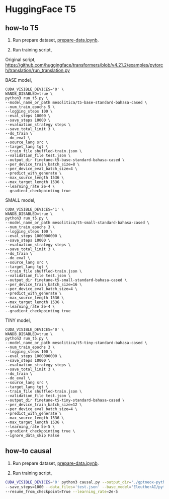 # HuggingFace T5

## how-to T5

1. Run prepare dataset, [prepare-data.ipynb](prepare-data.ipynb).

2. Run training script,

Original script, https://github.com/huggingface/transformers/blob/v4.21.2/examples/pytorch/translation/run_translation.py

BASE model,
```
CUDA_VISIBLE_DEVICES='0' \
WANDB_DISABLED=true \
python3 run_t5.py \
--model_name_or_path mesolitica/t5-base-standard-bahasa-cased \
--num_train_epochs 5 \
--logging_steps 100 \
--eval_steps 10000 \
--save_steps 10000 \
--evaluation_strategy steps \
--save_total_limit 3 \
--do_train \
--do_eval \
--source_lang src \
--target_lang tgt \
--train_file shuffled-train.json \
--validation_file test.json \
--output_dir finetune-t5-base-standard-bahasa-cased \
--per_device_train_batch_size=8 \
--per_device_eval_batch_size=4 \
--predict_with_generate \
--max_source_length 1536 \
--max_target_length 1536 \
--learning_rate 2e-4 \
--gradient_checkpointing true
```

SMALL model,
```
CUDA_VISIBLE_DEVICES='1' \
WANDB_DISABLED=true \
python3 run_t5.py \
--model_name_or_path mesolitica/t5-small-standard-bahasa-cased \
--num_train_epochs 3 \
--logging_steps 100 \
--eval_steps 1000000000 \
--save_steps 10000 \
--evaluation_strategy steps \
--save_total_limit 3 \
--do_train \
--do_eval \
--source_lang src \
--target_lang tgt \
--train_file shuffled-train.json \
--validation_file test.json \
--output_dir finetune-t5-small-standard-bahasa-cased \
--per_device_train_batch_size=16 \
--per_device_eval_batch_size=4 \
--predict_with_generate \
--max_source_length 1536 \
--max_target_length 1536 \
--learning_rate 2e-4 \
--gradient_checkpointing true
```

TINY model,
```
CUDA_VISIBLE_DEVICES='0' \
WANDB_DISABLED=true \
python3 run_t5.py \
--model_name_or_path mesolitica/t5-tiny-standard-bahasa-cased \
--num_train_epochs 3 \
--logging_steps 100 \
--eval_steps 1000000000 \
--save_steps 10000 \
--evaluation_strategy steps \
--save_total_limit 3 \
--do_train \
--do_eval \
--source_lang src \
--target_lang tgt \
--train_file shuffled-train.json \
--validation_file test.json \
--output_dir finetune-t5-tiny-standard-bahasa-cased \
--per_device_train_batch_size=12 \
--per_device_eval_batch_size=4 \
--predict_with_generate \
--max_source_length 1536 \
--max_target_length 1536 \
--learning_rate 5e-5 \
--gradient_checkpointing true \
--ignore_data_skip False
```

## how-to causal

1. Run prepare dataset, [prepare-data.ipynb](prepare-data.ipynb).

2. Run training script,

```bash
CUDA_VISIBLE_DEVICES='0' python3 causal.py --output_dir='./gptneox-pythia-160m' \
--save_steps=1000 --data_files='test.json' --base_model='EleutherAI/pythia-160m' \
--resume_from_checkpoint=True --learning_rate=2e-5
```